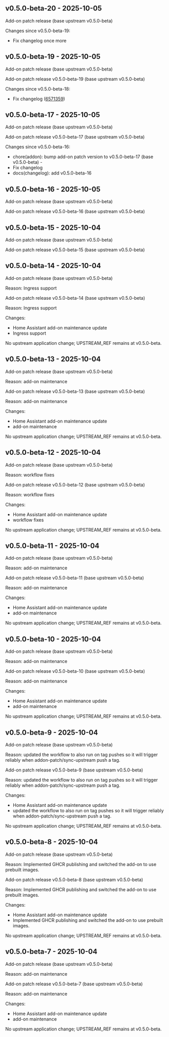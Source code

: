 ## v0.5.0-beta-20 - 2025-10-05

Add-on patch release (base upstream v0.5.0-beta)

Changes since v0.5.0-beta-19:
- Fix changelog once more


## v0.5.0-beta-19 - 2025-10-05

Add-on patch release (base upstream v0.5.0-beta)

Add-on patch release v0.5.0-beta-19 (base upstream v0.5.0-beta)

Changes since v0.5.0-beta-18:
- Fix changelog ([6571359](https://github.com/Chaoscontrol/addon-immich-drop/commit/6571359889498c57dc455e118df05ae146772b4c))


## v0.5.0-beta-17 - 2025-10-05

Add-on patch release (base upstream v0.5.0-beta)

Add-on patch release v0.5.0-beta-17 (base upstream v0.5.0-beta)

Changes since v0.5.0-beta-16:
- chore(addon): bump add-on patch version to v0.5.0-beta-17 (base v0.5.0-beta) -
- Fix changelog
- docs(changelog): add v0.5.0-beta-16

## v0.5.0-beta-16 - 2025-10-05

Add-on patch release (base upstream v0.5.0-beta)

Add-on patch release v0.5.0-beta-16 (base upstream v0.5.0-beta)


## v0.5.0-beta-15 - 2025-10-04

Add-on patch release (base upstream v0.5.0-beta)

Add-on patch release v0.5.0-beta-15 (base upstream v0.5.0-beta)


## v0.5.0-beta-14 - 2025-10-04

Add-on patch release (base upstream v0.5.0-beta)

Reason: Ingress support

Add-on patch release v0.5.0-beta-14 (base upstream v0.5.0-beta)

Reason: Ingress support

Changes:
- Home Assistant add-on maintenance update
- Ingress support

No upstream application change; UPSTREAM_REF remains at v0.5.0-beta.

## v0.5.0-beta-13 - 2025-10-04

Add-on patch release (base upstream v0.5.0-beta)

Reason: add-on maintenance

Add-on patch release v0.5.0-beta-13 (base upstream v0.5.0-beta)

Reason: add-on maintenance

Changes:
- Home Assistant add-on maintenance update
- add-on maintenance

No upstream application change; UPSTREAM_REF remains at v0.5.0-beta.

## v0.5.0-beta-12 - 2025-10-04

Add-on patch release (base upstream v0.5.0-beta)

Reason: workflow fixes

Add-on patch release v0.5.0-beta-12 (base upstream v0.5.0-beta)

Reason: workflow fixes

Changes:
- Home Assistant add-on maintenance update
- workflow fixes

No upstream application change; UPSTREAM_REF remains at v0.5.0-beta.

## v0.5.0-beta-11 - 2025-10-04

Add-on patch release (base upstream v0.5.0-beta)

Reason: add-on maintenance

Add-on patch release v0.5.0-beta-11 (base upstream v0.5.0-beta)

Reason: add-on maintenance

Changes:
- Home Assistant add-on maintenance update
- add-on maintenance

No upstream application change; UPSTREAM_REF remains at v0.5.0-beta.

## v0.5.0-beta-10 - 2025-10-04

Add-on patch release (base upstream v0.5.0-beta)

Reason: add-on maintenance

Add-on patch release v0.5.0-beta-10 (base upstream v0.5.0-beta)

Reason: add-on maintenance

Changes:
- Home Assistant add-on maintenance update
- add-on maintenance

No upstream application change; UPSTREAM_REF remains at v0.5.0-beta.

## v0.5.0-beta-9 - 2025-10-04

Add-on patch release (base upstream v0.5.0-beta)

Reason: updated the workflow to also run on tag pushes so it will trigger reliably when addon-patch/sync-upstream push a tag.

Add-on patch release v0.5.0-beta-9 (base upstream v0.5.0-beta)

Reason: updated the workflow to also run on tag pushes so it will trigger reliably when addon-patch/sync-upstream push a tag.

Changes:
- Home Assistant add-on maintenance update
- updated the workflow to also run on tag pushes so it will trigger reliably when addon-patch/sync-upstream push a tag.

No upstream application change; UPSTREAM_REF remains at v0.5.0-beta.

## v0.5.0-beta-8 - 2025-10-04

Add-on patch release (base upstream v0.5.0-beta)

Reason: Implemented GHCR publishing and switched the add-on to use prebuilt images.

Add-on patch release v0.5.0-beta-8 (base upstream v0.5.0-beta)

Reason: Implemented GHCR publishing and switched the add-on to use prebuilt images.

Changes:
- Home Assistant add-on maintenance update
- Implemented GHCR publishing and switched the add-on to use prebuilt images.

No upstream application change; UPSTREAM_REF remains at v0.5.0-beta.

## v0.5.0-beta-7 - 2025-10-04

Add-on patch release (base upstream v0.5.0-beta)

Reason: add-on maintenance

Add-on patch release v0.5.0-beta-7 (base upstream v0.5.0-beta)

Reason: add-on maintenance

Changes:
- Home Assistant add-on maintenance update
- add-on maintenance

No upstream application change; UPSTREAM_REF remains at v0.5.0-beta.

